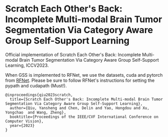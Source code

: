 # Scratch Each Other's Back: Incomplete Multi-modal Brain Tumor Segmentation Via Category Aware Group Self-Support Learning


Official implementation of Scratch Each Other's Back: Incomplete Multi-modal Brain Tumor Segmentation Via Category Aware Group Self-Support Learning, ICCV2023.


When GSS is implemented to RFNet, we use the datasets, cuda and pytorch from [RFNet](https://github.com/dyh127/RFNet). Please be sure to follow RFNet's instructions for setting the pypath and cudapath (Must!).



```
@inproceedings{qiu2023scratch,
  title={Scratch Each Other's Back: Incomplete Multi-modal Brain Tumor Segmentation Via Category Aware Group Self-Support Learning},
  author={Qiu, Yansheng and Chen, Delin and Yao, Hongdou and Xu, Yongchao  and Wang, Zheng},
  booktitle={Proceedings of the IEEE/CVF International Conference on Computer Vision},
  year={2023}
}
```
